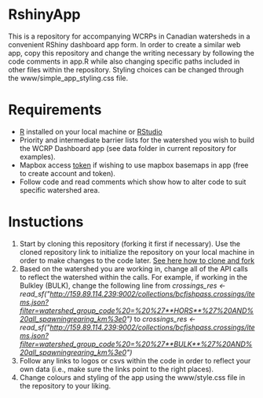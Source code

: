 # RshinyApp
This is a repository for accompanying WCRPs in Canadian watersheds in a convenient RShiny dashboard app form. In order to create a similar web app, copy this repository and change the writing necessary by following the code comments in app.R while also changing specific paths included in other files within the repository. Styling choices can be changed through the www/simple_app_styling.css file.

# Requirements
- [R](https://cran.r-project.org/bin/windows/base/) installed on your local machine or [RStudio](https://posit.co/download/rstudio-desktop/)
- Priority and intermediate barrier lists for the watershed you wish to build the WCRP Dashboard app (see data folder in current repository for examples).
- Mapbox access [token](https://www.mapbox.com/) if wishing to use mapbox basemaps in app (free to create account and token).
- Follow code and read comments which show how to alter code to suit specific watershed area.

# Instuctions
1. Start by cloning this repository (forking it first if necessary). Use the cloned repository link to initialize the repository on your local machine in order to make changes to the code later. [See here how to clone and fork](https://docs.github.com/en/desktop/contributing-and-collaborating-using-github-desktop/adding-and-cloning-repositories/cloning-and-forking-repositories-from-github-desktop)
2. Based on the watershed you are working in, change all of the API calls to reflect the watershed within the calls. For example, if working in the Bulkley (BULK), change the following line from _crossings_res <- read_sf("http://159.89.114.239:9002/collections/bcfishpass.crossings/items.json?filter=watershed_group_code%20=%20%27**HORS**%27%20AND%20all_spawningrearing_km%3e0")_ to _crossings_res <- read_sf("http://159.89.114.239:9002/collections/bcfishpass.crossings/items.json?filter=watershed_group_code%20=%20%27**BULK**%27%20AND%20all_spawningrearing_km%3e0")_
3. Follow any links to logos or csvs within the code in order to reflect your own data (i.e., make sure the links point to the right places).
4. Change colours and styling of the app using the www/style.css file in the repository to your liking.
